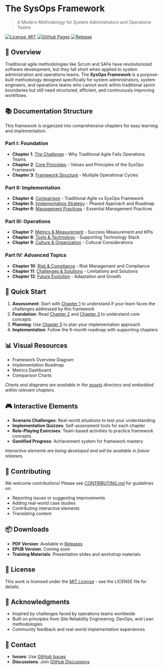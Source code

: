 # The SysOps Framework

> A Modern Methodology for System Administrators and Operations Teams

[![License: MIT](https://img.shields.io/badge/License-MIT-yellow.svg)](https://opensource.org/licenses/MIT)
[![GitHub Pages](https://img.shields.io/badge/GitHub%20Pages-Live-green)](https://github.com/g3rhard/sysops-framework)
[![Release](https://img.shields.io/github/v/release/g3rhard/sysops-framework)](https://github.com/g3rhard/sysops-framework/releases)

## 🎯 Overview

Traditional agile methodologies like Scrum and SAFe have revolutionized software development, but they fall short when applied to system administration and operations teams. The **SysOps Framework** is a purpose-built methodology designed specifically for system administrators, system engineers, and operations teams who cannot work within traditional sprint boundaries but still need structured, efficient, and continuously improving workflows.

## 📚 Documentation Structure

This framework is organized into comprehensive chapters for easy learning and implementation:

### Part I: Foundation

- **Chapter 1**: [The Challenge](content/docs/chapter-01-challenge.md) - Why Traditional Agile Fails Operations Teams
- **Chapter 2**: [Core Principles](content/docs/chapter-02-principles.md) - Values and Principles of the SysOps Framework
- **Chapter 3**: [Framework Structure](content/docs/chapter-03-structure.md) - Multiple Operational Cycles

### Part II: Implementation

- **Chapter 4**: [Comparison](content/docs/chapter-04-comparison.md) - Traditional Agile vs SysOps Framework
- **Chapter 5**: [Implementation Strategy](content/docs/chapter-05-implementation.md) - Phased Approach and Roadmap
- **Chapter 6**: [Management Practices](content/docs/chapter-06-practices.md) - Essential Management Practices

### Part III: Operations

- **Chapter 7**: [Metrics & Measurement](content/docs/chapter-07-metrics.md) - Success Measurement and KPIs
- **Chapter 8**: [Tools & Technology](content/docs/chapter-08-tools.md) - Supporting Technology Stack
- **Chapter 9**: [Culture & Organization](content/docs/chapter-09-culture.md) - Cultural Considerations

### Part IV: Advanced Topics

- **Chapter 10**: [Risk & Compliance](content/docs/chapter-10-risk.md) - Risk Management and Compliance
- **Chapter 11**: [Challenges & Solutions](content/docs/chapter-11-challenges.md) - Limitations and Solutions
- **Chapter 12**: [Future Evolution](content/docs/chapter-12-future.md) - Adaptation and Growth

## 🚀 Quick Start

1. **Assessment**: Start with [Chapter 1](content/docs/chapter-01-challenge.md) to understand if your team faces the challenges addressed by this framework
2. **Foundation**: Read [Chapter 2](content/docs/chapter-02-principles.md) and [Chapter 3](content/docs/chapter-03-structure.md) to understand core concepts
3. **Planning**: Use [Chapter 5](content/docs/chapter-05-implementation.md) to plan your implementation approach
4. **Implementation**: Follow the 6-month roadmap with supporting chapters

## 📊 Visual Resources

- Framework Overview Diagram
- Implementation Roadmap
- Metrics Dashboard
- Comparison Charts

_Charts and diagrams are available in the [assets](assets/) directory and embedded within relevant chapters._

## 🎮 Interactive Elements

- **Scenario Challenges**: Real-world situations to test your understanding
- **Implementation Quizzes**: Self-assessment tools for each chapter
- **Role-Playing Exercises**: Team-based activities to practice framework concepts
- **Gamified Progress**: Achievement system for framework mastery

_Interactive elements are being developed and will be available in future releases._

## 🤝 Contributing

We welcome contributions! Please see [CONTRIBUTING.md](CONTRIBUTING.md) for guidelines on:

- Reporting issues or suggesting improvements
- Adding real-world case studies
- Contributing interactive elements
- Translating content

## 📦 Downloads

- **PDF Version**: Available in [Releases](https://github.com/g3rhard/sysops-framework/releases)
- **EPUB Version**: Coming soon
- **Training Materials**: Presentation slides and workshop materials

## 📄 License

This work is licensed under the [MIT License](LICENSE) - see the LICENSE file for details.

## 🙏 Acknowledgments

- Inspired by challenges faced by operations teams worldwide
- Built on principles from Site Reliability Engineering, DevOps, and Lean methodologies
- Community feedback and real-world implementation experiences

## 📧 Contact

- **Issues**: Use [GitHub Issues](https://github.com/g3rhard/sysops-framework/issues)
- **Discussions**: Join [GitHub Discussions](https://github.com/g3rhard/sysops-framework/discussions)
